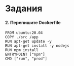 # Задания
#### 2. Перепишите Dockerfile
```
FROM ubuntu:20.04
COPY ./src /app
RUN apt-get update -y
RUN apt-get install -y nodejs
RUN npm install
ENTRYPOINT ["npm"]
CMD ["run", "prod"]
```